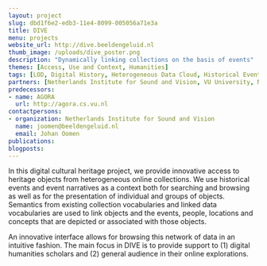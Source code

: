 ```yaml
---
layout: project
slug: dbd1f6e2-edb3-11e4-8099-005056a71e3a
title: DIVE
menu: projects
website_url: http://dive.beeldengeluid.nl
thumb_image: /uploads/dive_poster.png
description: "Dynamically linking collections on the basis of events"
themes: [Access, Use and Context, Humanities]
tags: [LOD, Digital History, Heterogeneous Data Cloud, Historical Events]
partners: [Netherlands Institute for Sound and Vision, VU University, National Library of the Netherlands, Frontwise]
predecessors: 
- name: AGORA
  url: http://agora.cs.vu.nl
contactpersons: 
- organization: Netherlands Institute for Sound and Vision
  name: joomen@beeldengeluid.nl
  email: Johan Oomen
publications: 
blogposts: 
---
```


In this digital cultural heritage project, we provide innovative access to heritage objects from heterogeneous online collections. We use historical events and event narratives as a context both for searching and browsing as well as for the presentation of individual and groups of objects. Semantics from existing collection vocabularies and linked data vocabularies are used to link objects and the events, people, locations and concepts that are depicted or associated with those objects.

An innovative interface allows for browsing this network of data in an intuitive fashion. The main focus in DIVE is to provide support to (1) digital humanities scholars and (2) general audience in their online explorations.
